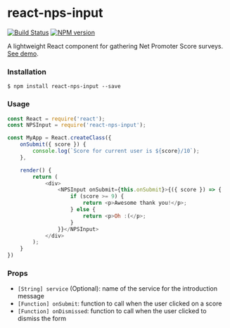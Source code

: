 # react-nps-input

[![Build Status](https://travis-ci.org/SamyPesse/react-nps-input.svg?branch=master)](https://travis-ci.org/SamyPesse/react-nps-input)
[![NPM version](https://badge.fury.io/js/react-nps-input.svg)](http://badge.fury.io/js/react-nps-input)

A lightweight React component for gathering Net Promoter Score surveys. [See demo](http://samypesse.github.io/react-nps-input/).

### Installation

```
$ npm install react-nps-input --save
```

### Usage

```js
const React = require('react');
const NPSInput = require('react-nps-input');

const MyApp = React.createClass({
    onSubmit({ score }) {
        console.log(`Score for current user is ${score}/10`);
    },

    render() {
        return (
            <div>
                <NPSInput onSubmit={this.onSubmit}>{({ score }) => {
                    if (score >= 9) {
                        return <p>Awesome thank you!</p>;
                    } else {
                        return <p>Oh :(</p>;
                    }
                }}</NPSInput>
            </div>
        );
    }
})
```

### Props

- `[String] service` (Optional): name of the service for the introduction message
- `[Function] onSubmit`: function to call when the user clicked on a score
- `[Function] onDismissed`: function to call when the user clicked to dismiss the form
